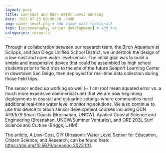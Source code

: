 ```yaml
---
layout: post
title: Low-Cost and Open Water Level Sensing
date: 2022-07-15 00:00:00 -0400
img: water_level.png # Add image post (optional)
tags: [oceanography, sensor development] # add tag
categories: research
---
```


Through a collaboration between our research team, the Birch Aquarium at Scripps, and San Diego Unified School District, we undertook the design of a low-cost and open water level sensor. The initial goal was to build a simple and inexpensive device that could be assembled by high school students prior to field trips to the site of the future Seaport Learning Center in downtown San Diego, then deployed for real-time data collection during those field trips.  

The sensor ended up working so well (~ 1 cm root mean squared error vs. a much more expensive commercial unit) that we are now beginning deployments in coastal and estuarine settings where communities need additional real-time water level monitoring solutions. We also continue to use this device to teach sensor development courses including OCN 479/579 Smart Coasts (Bresnahan, UNCW), Applied Coastal Science and Engineering (Bresnahan, UNCW/Summer Ventures), and ORE 203L Surf Science and Culture (Briggs, UHM).

The article, A Low-Cost, DIY Ultrasonic Water Level Sensor for Education, Citizen Science, and Research, can be found here: https://doi.org/10.5670/oceanog.2023.101.

